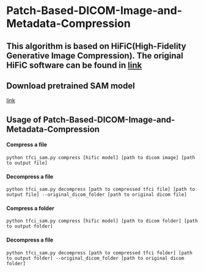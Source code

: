 # Patch-Based-DICOM-Image-and-Metadata-Compression

This algorithm is based on HiFiC(High-Fidelity Generative Image Compression). The original HiFiC software can be found in [link](https://github.com/tensorflow/compression/tree/master/models/hific)
---
## Download pretrained SAM model
[link](https://drive.google.com/file/d/1LTJWX7cEV5KCML20nrysUROqFWc6ZCDb/view?usp=sharing)

## Usage of Patch-Based-DICOM-Image-and-Metadata-Compression

#### Compress a file
```
python tfci_sam.py compress [hific model] [path to dicom image] [path to output file]
```

#### Decompress a file
```
python tfci_sam.py decompress [path to compressed tfci file] [path to output file] --original_dicom_folder [path to original dicom file]
```

#### Compress a folder
```
python tfci_sam.py compress [hific model] [path to dicom folder] [path to output folder]
```

#### Decompress a file
```
python tfci_sam.py decompress [path to compressed tfci folder] [path to output folder] --original_dicom_folder [path to original dicom folder]
```
